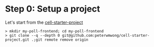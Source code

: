 Step 0: Setup a project
=======================

Let's start from the [cell-starter-project](https://github.com/peterwmwong/cell-starter-project)

    > mkdir my-poll-frontend; cd my-poll-frontend
    > git clone --q --depth 0 git@github.com:peterwmwong/cell-starter-project.git .;git remote remove origin
